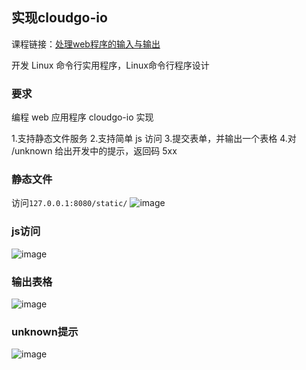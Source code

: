 ## 实现cloudgo-io

课程链接：[处理web程序的输入与输出](https://pmlpml.github.io/ServiceComputingOnCloud/ex-cloudgo-inout)

开发 Linux 命令行实用程序，Linux命令行程序设计

### 要求

编程 web 应用程序 cloudgo-io 实现

1.支持静态文件服务
2.支持简单 js 访问
3.提交表单，并输出一个表格
4.对 /unknown 给出开发中的提示，返回码 5xx

### 静态文件

访问``` 127.0.0.1:8080/static/ ```
![image](http://wx4.sinaimg.cn/mw690/932e8e0cgy1fzc3yltv3lj208r03w3yb.jpg)

### js访问
![image](http://wx4.sinaimg.cn/mw690/932e8e0cgy1fzc3yidb3kj2072058wea.jpg)


### 输出表格
![image](http://wx4.sinaimg.cn/mw690/932e8e0cgy1fzc3yqxztjj208r03g743.jpg)


### unknown提示
![image](http://wx2.sinaimg.cn/mw690/932e8e0cgy1fzc3yobqaxj208v02tt8i.jpg)